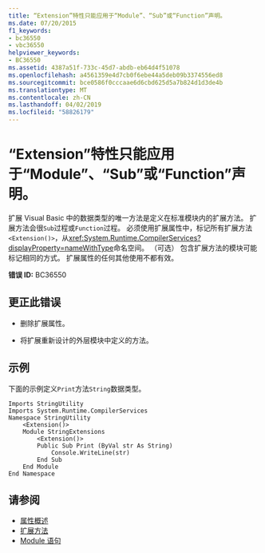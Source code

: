 ```yaml
---
title: “Extension”特性只能应用于“Module”、“Sub”或“Function”声明。
ms.date: 07/20/2015
f1_keywords:
- bc36550
- vbc36550
helpviewer_keywords:
- BC36550
ms.assetid: 4387a51f-733c-45d7-abdb-eb64d4f51078
ms.openlocfilehash: a4561359e4d7cb0f6ebe44a5deb09b3374556ed8
ms.sourcegitcommit: bce0586f0cccaae6d6cbd625d5a7b824d1d3de4b
ms.translationtype: MT
ms.contentlocale: zh-CN
ms.lasthandoff: 04/02/2019
ms.locfileid: "58826179"
---
```

# <a name="extension-attribute-can-be-applied-only-to-module-sub-or-function-declarations"></a>“Extension”特性只能应用于“Module”、“Sub”或“Function”声明。
扩展 Visual Basic 中的数据类型的唯一方法是定义在标准模块内的扩展方法。 扩展方法会很`Sub`过程或`Function`过程。 必须使用扩展属性中，标记所有扩展方法`<Extension()>`，从<xref:System.Runtime.CompilerServices?displayProperty=nameWithType>命名空间。 （可选） 包含扩展方法的模块可能标记相同的方式。 扩展属性的任何其他使用不都有效。  
  
 **错误 ID:** BC36550  
  
## <a name="to-correct-this-error"></a>更正此错误  
  
-   删除扩展属性。  
  
-   将扩展重新设计的外层模块中定义的方法。  
  
## <a name="example"></a>示例  
 下面的示例定义`Print`方法`String`数据类型。  
  
```  
Imports StringUtility  
Imports System.Runtime.CompilerServices  
Namespace StringUtility  
    <Extension()>   
    Module StringExtensions  
        <Extension()>   
        Public Sub Print (ByVal str As String)  
            Console.WriteLine(str)  
        End Sub  
    End Module  
End Namespace  
```  
  
## <a name="see-also"></a>请参阅

- [属性概述](../../../visual-basic/programming-guide/concepts/attributes/index.md)
- [扩展方法](../../../visual-basic/programming-guide/language-features/procedures/extension-methods.md)
- [Module 语句](../../../visual-basic/language-reference/statements/module-statement.md)
